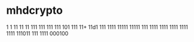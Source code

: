 
# mhdcrypto
1
1
11
11
11
111
111
111
111
101
111
11+
11d1
111
1111
11111
11111
111
1111
1111
1111
1111
1111
111011
111
1111
000100
